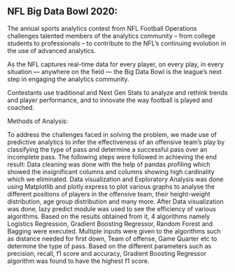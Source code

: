 ## NFL Big Data Bowl 2020:

The annual sports analytics contest from NFL Football Operations challenges talented members of the analytics community – from college students to professionals – to contribute to the NFL’s continuing evolution in the use of advanced analytics.

As the NFL captures real-time data for every player, on every play, in every situation — anywhere on the field — the Big Data Bowl is the league’s next step in engaging the analytics community.

Contestants use traditional and Next Gen Stats to analyze and rethink trends and player performance, and to innovate the way football is played and coached.


Methods of Analysis:

To address the challenges faced in solving the problem, we made use of predictive analytics to infer the effectiveness of an offensive team’s play by classifying the type of pass and determine a successful pass over an incomplete pass.
The following steps were followed in achieving the end result:
Data cleaning  was done with the help of pandas profiling which showed the insignificant columns and columns showing high cardinality which we eliminated.
Data visualization and Exploratory Analysis was done using Matplotlib and plotly.express to plot various graphs to analyse the different positions of players in the offensive team, their height-weight distribution, age group distribution and many more.
After Data visualization was done, lazy predict module was used to see the efficiency of various algorithms. Based on the results obtained from it, 4 algorithms namely Logistics Regression, Gradient Boosting Regressor, Random Forest and Bagging were executed.
Multiple inputs were given to the algorithms such as distance needed for first down, Team of offense, Game Quarter etc to determine the type of pass.
Based on the different parameters such as precision, recall, f1 score and accuracy, Gradient Boosting Regressor algorithm was found to have the highest f1 score.
